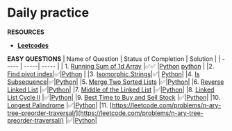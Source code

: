 # **Daily practice**

**RESOURCES**

- [**Leetcodes**](https://leetcode.com/study-plan/leetcode-75/)

**EASY QUESTIONS**
| Name of Question | Status of Completion | Solution |
| ----- | -----| ----- |
| 1. [Running Sum of 1d Array](https://leetcode.com/problems/running-sum-of-1d-array) |✅✅  |[Python](./Images/sum-of-1d-array-1.jpeg) [python](./Images/running-sum-of-1d-array-2.jpeg)  |
|2. [Find pivot index](https://leetcode.com/problems/find-pivot-index/)|✅|[Python](./Images/find-pivot-index.png) |
|3. [Isomorphic Strings](https://leetcode.com/problems/isomorphic-strings/)|✅| [Python](./Images/isomorphic-string.png)|
|4. [Is Subsequence](https://leetcode.com/problems/is-subsequence/)|✅|[Python](./Images/Is-Subsequence.png)|
|5. [Merge Two Sorted Lists](https://leetcode.com/problems/merge-two-sorted-lists) |✅|[Python](./Images/merge-sorted-list.png)|
|6. [Reverse Linked List](https://leetcode.com/problems/reverse-linked-list) |✅|[Python](./Images/reverse-linked-list.png)|
|7. [Middle of the Linked List](https://leetcode.com/problems/middle-of-the-linked-list/) |✅|[Python](./Images/middle-of-linkedlist.png)|
|8. [Linked List Cycle II](https://leetcode.com/problems/linked-list-cycle-ii/) |✅|[Python](./Images/linked-list-cycle-2.png)|
|9. [Best Time to Buy and Sell Stock](https://leetcode.com/problems/best-time-to-buy-and-sell-stock/) |✅|[Python](./Images/best-time-to-buy-sell-stock.png)|
|10. [Longest Palindrome](https://leetcode.com/problems/longest-palindrome) |✅|[Python](./Images/longest%20palindrome.png)|
|11. [https://leetcode.com/problems/n-ary-tree-preorder-traversal/](https://leetcode.com/problems/n-ary-tree-preorder-traversal/) |✅|[Python](./Images/nary-preorder-traversal.png)|
<!-- |1. []() |✅|[Python]()| -->
<!-- |1. []() |✅|[Python]()| -->
<!-- |1. []() |✅|[Python]()| -->
